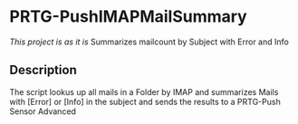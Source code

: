 # PRTG-PushIMAPMailSummary
*This project is as it is*
Summarizes mailcount by Subject with Error and Info

## Description
The script lookus up all mails in a Folder by IMAP and summarizes Mails with [Error] or [Info] in the subject and sends the results to a PRTG-Push Sensor Advanced